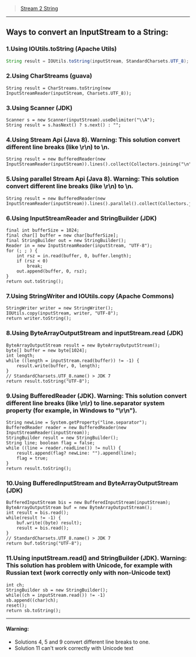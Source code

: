 > [Stream 2 String](https://stackoverflow.com/questions/309424/read-convert-an-inputstream-to-a-string) 

***

## Ways to convert an InputStream to a String:

### 1.Using IOUtils.toString (Apache Utils)
```java
String result = IOUtils.toString(inputStream, StandardCharsets.UTF_8);
```
### 2.Using CharStreams (guava)
```
String result = CharStreams.toString(new InputStreamReader(inputStream, Charsets.UTF_8));
```
### 3.Using Scanner (JDK)
```
Scanner s = new Scanner(inputStream).useDelimiter("\\A");
String result = s.hasNext() ? s.next() : "";
```
### 4.Using Stream Api (Java 8). Warning: This solution convert different line breaks (like \r\n) to \n.
```
String result = new BufferedReader(new InputStreamReader(inputStream)).lines().collect(Collectors.joining("\n"));
```
### 5.Using parallel Stream Api (Java 8). Warning: This solution convert different line breaks (like \r\n) to \n.
```
String result = new BufferedReader(new InputStreamReader(inputStream)).lines().parallel().collect(Collectors.joining("\n"));
```
### 6.Using InputStreamReader and StringBuilder (JDK)
```
final int bufferSize = 1024;
final char[] buffer = new char[bufferSize];
final StringBuilder out = new StringBuilder();
Reader in = new InputStreamReader(inputStream, "UTF-8");
for (; ; ) {
    int rsz = in.read(buffer, 0, buffer.length);
    if (rsz < 0)
        break;
    out.append(buffer, 0, rsz);
}
return out.toString();
```
### 7.Using StringWriter and IOUtils.copy (Apache Commons)
```
StringWriter writer = new StringWriter();
IOUtils.copy(inputStream, writer, "UTF-8");
return writer.toString();
```
### 8.Using ByteArrayOutputStream and inputStream.read (JDK)
```
ByteArrayOutputStream result = new ByteArrayOutputStream();
byte[] buffer = new byte[1024];
int length;
while ((length = inputStream.read(buffer)) != -1) {
	result.write(buffer, 0, length);
}
// StandardCharsets.UTF_8.name() > JDK 7
return result.toString("UTF-8");
```
### 9.Using BufferedReader (JDK). Warning: This solution convert different line breaks (like \n\r) to line.separator system property (for example, in Windows to "\r\n").
```
String newLine = System.getProperty("line.separator");
BufferedReader reader = new BufferedReader(new InputStreamReader(inputStream));
StringBuilder result = new StringBuilder();
String line; boolean flag = false;
while ((line = reader.readLine()) != null) {
	result.append(flag? newLine: "").append(line);
	flag = true;
}
return result.toString();
```
### 10.Using BufferedInputStream and ByteArrayOutputStream (JDK)
```
BufferedInputStream bis = new BufferedInputStream(inputStream);
ByteArrayOutputStream buf = new ByteArrayOutputStream();
int result = bis.read();
while(result != -1) {
	buf.write((byte) result);
	result = bis.read();
}
// StandardCharsets.UTF_8.name() > JDK 7
return buf.toString("UTF-8");
```
### 11.Using inputStream.read() and StringBuilder (JDK). Warning: This solution has problem with Unicode, for example with Russian text (work correctly only with non-Unicode text)
``` 
int ch;
StringBuilder sb = new StringBuilder();
while((ch = inputStream.read()) != -1)
sb.append((char)ch);
reset();
return sb.toString();
``` 

---

#### Warning:
* Solutions 4, 5 and 9 convert different line breaks to one.
* Solution 11 can't work correctly with Unicode text

